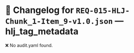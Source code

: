 # 📝 Changelog for `REQ-015-HLJ-Chunk_1-Item_9-v1.0.json` — **hlj_tag_metadata**

❌ No audit.yaml found.
